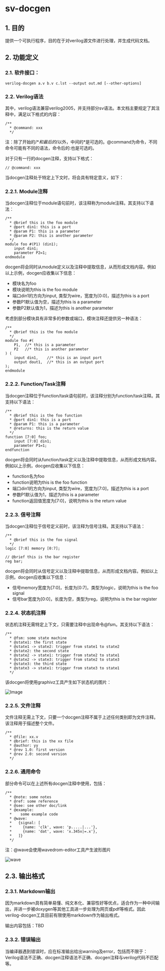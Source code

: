 # sv-docgen

## 1. 目的 

提供一个可执行程序，目的在于对verilog源文件进行处理，并生成代码文档。 

## 2. 功能定义 

### 2.1. 软件接口： 

```verilog-docgen a.v b.v c.lst --output out.md [--other-options] ```

### 2.2. Verilog语法 

其中，verilog语法兼容verilog2005，并支持部分sv语法。本文档主要规定了其注释中，满足以下格式的内容： 
```
/** 
  * @command: xxx 
  */ 
  ```

注：除了开始的/**和最后的*/以外，中间的*是可选的。@command为命令，不同命令可能有不同的语法，命令后的:也是可选的。 

对于只有一行的docgen注释，支持以下格式： 

```// @command: xxx ```

当docgen注释处于特定上下文时，将会具有特定意义，如下： 

### 2.2.1. Module注释 

当docgen注释位于module语句前时，该注释称为module注释。其支持以下语法： 
```
/** 
  * @brief this is the foo module 
  * @port din1: this is a port 
  * @param P1: this is a parameter 
  * @param P2: this is another parameter 
  */  
module foo #(P1) (din1); 
    input din1; 
    parameter P2=1; 
endmodule 
```
docgen将会同时从module定义以及注释中提取信息，从而形成文档内容。例如以上示例，docgen应收集以下信息： 

* 模块名为foo 
* 模块说明为this is the foo module 
* 端口din1的方向为input, 类型为wire，宽度为[0:0]，描述为this is a port 
* 参数P1默认值为空，描述为this is a parameter 
* 参数P2默认值为1，描述为this is another parameter 

考虑到部分模块具有非常多的参数或端口，模块注释还提供另一种语法： 
```
/** 
  * @brief this is the foo module 
  */  
module foo #( 
    P1,  //* this is a parameter 
    P2   //* this is another parameter 
) ( 
    input din1,    //* this is an input port 
    output dout1,  //* this is an output port 
); 
endmodule 
```

  

### 2.2.2. Function/Task注释 

当docgen注释位于function/task语句前时，该注释分别为function/task注释。其支持以下语法： 
```
/** 
  * @brief this is the foo function 
  * @port din1: this is a port 
  * @param P1: this is a parameter 
  * @returns: this is the return value 
  */  
function [7:0] foo; 
    input [7:0] din1; 
    parameter P1=1; 
endfunction 
```

docgen将会同时从function/task定义以及注释中提取信息，从而形成文档内容。例如以上示例，docgen应收集以下信息： 
* function名为foo 
* function说明为this is the foo function 
* 端口din1的方向为input, 类型为wire，宽度为[7:0]，描述为this is a port 
* 参数P1默认值为1，描述为this is a parameter 
* function返回值宽度为[7:0]，说明为this is the return value 


### 2.2.3. 信号注释 

当docgen注释位于信号定义前时，该注释为信号注释。其支持以下语法： 
```
/** 
  * @brief this is the foo signal 
  */  
logic [7:0] memory [0:7]; 

// @brief this is the bar register 
reg bar; 
```

docgen将会同时从信号定义以及注释中提取信息，从而形成文档内容。例如以上示例，docgen应收集以下信息： 
* 信号memory宽度为[7:0]，长度为[0:7]，类型为logic，说明为this is the foo signal 
* 信号bar宽度为[0:0]，长度为空，类型为reg，说明为this is the bar register 

### 2.2.4. 状态机注释 

状态机注释无需特定上下文，只需要注释中出现命令@fsm。其支持以下语法： 
```
/** 
  * @fsm: some state machine 
  * @state1: the first state 
  * @state1 -> state2: trigger from state1 to state2 
  * @state2: the second state 
  * @state2 -> state1: trigger from state2 to state1 
  * @state2 -> state3: trigger from state2 to state3 
  * @state3: the third state 
  * @state3 -> state1: trigger from state3 to state1 
  */ 
```
该docgen将使用graphivz工具产生如下状态机的图片： 

![Image](doc/fsm.png)
 
### 2.2.5. 文件注释 

文件注释无需上下文，只要一个docgen注释不属于上述任何类别即为文件注释。该注释用于描述整个文件。 
```
/** 
  * @file: xx.v 
  * @brief: this is the xx file 
  * @author: yy 
  * @rev 1.0: first version 
  * @rev 2.0: second version 
  */ 
```

### 2.2.6. 通用命令 

部分命令可以在上述所有docgen注释中使用，包括： 
```
/** 
  * @note: some notes 
  * @ref: some reference 
  * @see: see other doc/link 
  * @example: 
  *    some example code 
  * @wave:  
  *   {signal: [ 
  *     {name: 'clk', wave: 'p.....|...'}, 
  *     {name: 'dat', wave: 'x.345x|=.x'}, 
  *   ]} 
  */ 
```
注：@wave会使用wavedrom-editor工具产生波形图片 

![wave](doc/wave.png)
 

## 2.3. 输出格式 
### 2.3.1. Markdown输出 

因为markdown具有简单易懂、纯文本化、兼容性好等优点，适合作为一种中间输出，并进一步被doxygen等其他工具进一步处理为网页或pdf等格式。因此verilog-docgen工具目前有限使用markdown作为输出格式。 

输出内容包括：TBD 

### 2.3.2. 错误输出 

当编译器遇到错误时，应在标准输出给出warning及error，包括而不限于：Verilog语法不正确、docgen注释语法不正确、docgen注释与verilog代码不匹配等。 
